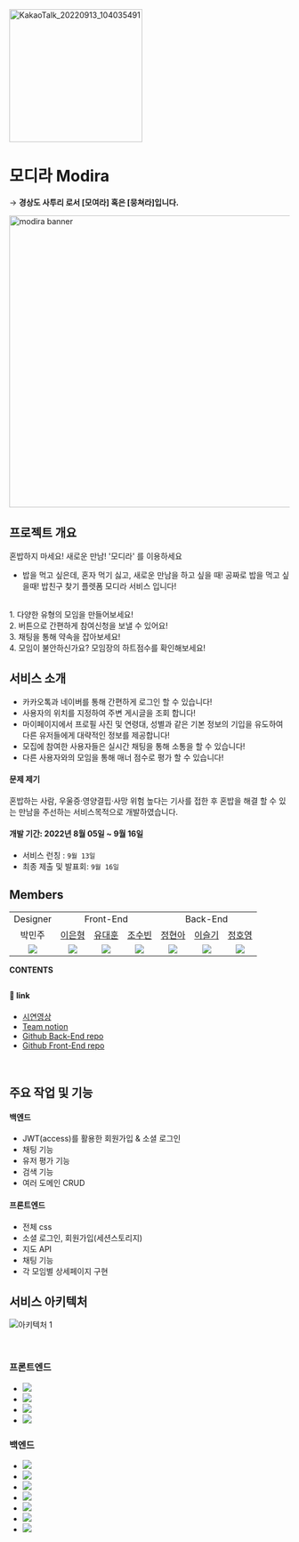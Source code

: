 <div>
<img width="239" alt="KakaoTalk_20220913_104035491" src="https://user-images.githubusercontent.com/106013448/189798711-da466232-6a27-42fd-b323-6b58ee2404d5.png">
<div>

# 모디라 Modira
  → **경상도 사투리 로서 [모여라] 혹은 [뭉쳐라]입니다.**
  
<img width="525" alt="modira banner" src="https://user-images.githubusercontent.com/107823688/189798555-cf0cef39-f03f-4fca-8845-aff6ccfd5647.png">

## 프로젝트 개요
혼밥하지 마세요! 새로운 만남! '모디라' 를 이용하세요
  
- 밥을 먹고 싶은데, 혼자 먹기 싫고, 새로운 만남을 하고 싶을 때! 공짜로 밥을 먹고 싶을때! 밥친구 찾기 플렛폼 모디라 서비스 입니다! 
<br>
1.  다양한 유형의 모임을 만들어보세요! 
<br>
2. 버튼으로 간편하게 참여신청을 보낼 수 있어요!
<br>
3. 채팅을 통해 약속을 잡아보세요!
<br>
4. 모임이 불안하신가요? 모임장의 하트점수를 확인해보세요! 
<br>
  
## 서비스 소개
- 카카오톡과 네이버를 통해 간편하게 로그인 할 수 있습니다! <br>
- 사용자의 위치를 지정하여 주변 게시글을 조회 합니다! <br>
- 마이페이지에서 프로필 사진 및 연령대, 성별과 같은 기본 정보의 기입을 유도하여 다른 유저들에게 대략적인 정보를 제공합니다! <br>
- 모집에 참여한 사용자들은 실시간 채팅을 통해 소통을 할 수 있습니다! <br>
- 다른 사용자와의 모임을 통해 매너 점수로 평가 할 수 있습니다! <br>
  
#### 문제 제기
혼밥하는 사람, 우울증·영양결핍·사망 위험 높다는 기사를 접한 후 혼밥을 해결 할 수 있는 만남을 주선하는 서비스목적으로 개발하였습니다.

#### 개발 기간: 2022년 8월 05일 ~ 9월 16일

- 서비스 런칭 : `9월 13일`
- 최종 제출 및 발표회: `9월 16일`  

## Members

<table style="text-align: center">
<tr>
<td colspan="1">Designer</td>
<td colspan="3">Front-End</td>
<td colspan="4">Back-End</td>
</tr>
<tr>
<td>박민주</td>
<td><a href="https://github.com/ondoo">이은형</a></td>
<td><a href="https://github.com/youdaehoon">유대훈</a></td>
<td><a href="https://github.com/whtnqls124578">조수빈</a></td>
<td><a href="https://github.com/hyeonor">정현아</a></td>
<td><a href="https://github.com/leesulgi66">이슬기</a></td>
<td><a href="https://github.com/matHoYoung">정호영</a></td>
</tr>
<tr>
<td><img src="https://img.shields.io/badge/%F0%9F%8E%A8-designer-yellow"></td>
<td><img src="https://img.shields.io/badge/React-61DAFB?style=flat-square&logo=React&logoColor=white"/></td>
<td><img src="https://img.shields.io/badge/React-61DAFB?style=flat-square&logo=React&logoColor=white"/></td>
<td><img src="https://img.shields.io/badge/React-61DAFB?style=flat-square&logo=React&logoColor=white"/></td>
<td><img src="https://img.shields.io/badge/Springboot-6DB33F?style=flat-square&logo=Springboot&logoColor=white"/></td>
<td><img src="https://img.shields.io/badge/Springboot-6DB33F?style=flat-square&logo=Springboot&logoColor=white"/></td>
<td><img src="https://img.shields.io/badge/Springboot-6DB33F?style=flat-square&logo=Springboot&logoColor=white"/></td>
</table>


**CONTENTS**

##
#### 🔗 link

- [시연영상]()
- [Team notion](https://www.notion.so/e8043aedb4824cd2a9b8d15223a5435d)
- [Github Back-End repo](https://github.com/modiraa/modira_BE)
- [Github Front-End repo](https://github.com/modiraa/modira_FE)

<br>

## 주요 작업 및 기능
#### 백엔드
- JWT(access)를 활용한 회원가입 & 소셜 로그인
- 채팅 기능
- 유저 평가 기능
- 검색 기능
- 여러 도메인 CRUD
  
#### 프론트엔드
- 전체 css
- 소셜 로그인, 회원가입(세션스토리지)
- 지도 API  
- 채팅 기능
- 각 모임별 상세페이지 구현
  
## 서비스 아키텍처 
![아키텍처 1](https://user-images.githubusercontent.com/106013448/189812861-e485d51f-7124-41c2-8b4c-983cbe51f6f8.PNG)

<br>

### 프론트엔드
- <img src="https://img.shields.io/badge/React-61DAFB?style=flat-square&logo=React&logoColor=white"/>
- <img src="https://img.shields.io/badge/Axios-5A29E4?style=flat-square&logo=Axios&logoColor=white"/>
- <img src="https://img.shields.io/badge/Redux-764ABC?style=flat-square&logo=Redux&logoColor=white"/>
- <img src="https://img.shields.io/badge/Amazon S3-569A31?style=flat-square&logo=Amazon S3&logoColor=white"/>

### 백엔드
- <img src="https://img.shields.io/badge/Spring-6DB33F?style=flat-square&logo=spring&logoColor=white"/>
- <img src="https://img.shields.io/badge/Spring Boot-6DB33F?style=flat-square&logo=Spring Boot&logoColor=white"/>
- <img src="https://img.shields.io/badge/MySQL-4479A1?style=flat-square&logo=MySQL&logoColor=white"/>
- <img src="https://img.shields.io/badge/Gradle-02303A?style=flat-square&logo=Gradle&logoColor=white"/>
- <img src="https://img.shields.io/badge/Amazon AWS-FF9900?style=flat-square&logo=Amazon AWS&logoColor=white"/>
- <img src="https://img.shields.io/badge/Spring Security-6DB33F?style=flat-square&logo=Spring Security&logoColor=white"/>
- <img src="https://img.shields.io/badge/Amazon S3-569A31?style=flat-square&logo=Amazon S3&logoColor=white"/>
